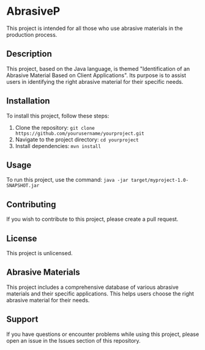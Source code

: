 # AbrasiveP

This project is intended for all those who use abrasive materials in the production process.

## Description

This project, based on the Java language, is themed "Identification of an Abrasive Material Based on Client Applications". Its purpose is to assist users in identifying the right abrasive material for their specific needs.

## Installation

To install this project, follow these steps:
1. Clone the repository: `git clone https://github.com/yourusername/yourproject.git`
2. Navigate to the project directory: `cd yourproject`
3. Install dependencies: `mvn install`
   
## Usage

To run this project, use the command: `java -jar target/myproject-1.0-SNAPSHOT.jar`

## Contributing

If you wish to contribute to this project, please create a pull request.

## License

This project is unlicensed.

## Abrasive Materials

This project includes a comprehensive database of various abrasive materials and their specific applications. This helps users choose the right abrasive material for their needs.

## Support

If you have questions or encounter problems while using this project, please open an issue in the Issues section of this repository.
